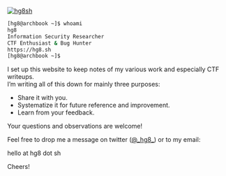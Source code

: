 [![hg8sh](https://user-images.githubusercontent.com/9076747/79694141-d16fcd00-826e-11ea-89cf-f4c526b4e64a.gif)](https://hg8.sh)

```bash
[hg8@archbook ~]$ whoami 
hg8  
Information Security Researcher 
CTF Enthusiast & Bug Hunter
https://hg8.sh
[hg8@archbook ~]$
```

I set up this website to keep notes of my various work and especially CTF writeups.  
I’m writing all of this down for mainly three purposes:

- Share it with you.
- Systematize it for future reference and improvement.
- Learn from your feedback.

Your questions and observations are welcome!

Feel free to drop me a message on twitter ([@\_hg8\_](https://twitter.com/_hg8_)) or to my email:

hello at hg8 dot sh

Cheers!
